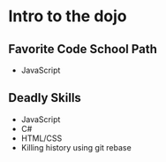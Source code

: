 # Intro to the dojo
## Favorite Code School Path
* JavaScript

## Deadly Skills
* JavaScript
* C#
* HTML/CSS
* Killing history using git rebase